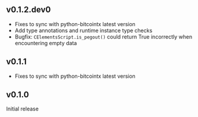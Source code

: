 
## v0.1.2.dev0

* Fixes to sync with python-bitcointx latest version
* Add type annotations and runtime instance type checks
* Bugfix: `CElementsScript.is_pegout()` could return True incorrectly
  when encountering empty data

## v0.1.1

* Fixes to sync with python-bitcointx latest version

## v0.1.0

Initial release

